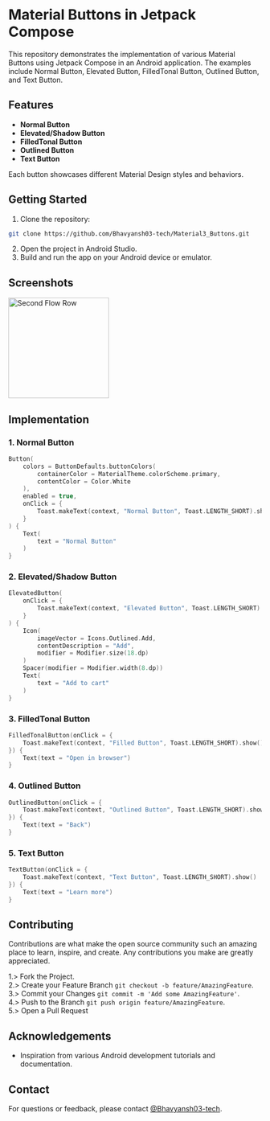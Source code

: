 # Material Buttons in Jetpack Compose

This repository demonstrates the implementation of various Material Buttons using Jetpack Compose in an Android application. The examples include Normal Button, Elevated Button, FilledTonal Button, Outlined Button, and Text Button.

## Features

- **Normal Button**
- **Elevated/Shadow Button**
- **FilledTonal Button**
- **Outlined Button**
- **Text Button**

Each button showcases different Material Design styles and behaviors.

## Getting Started

1. Clone the repository:

```bash
git clone https://github.com/Bhavyansh03-tech/Material3_Buttons.git
```

2. Open the project in Android Studio.
3. Build and run the app on your Android device or emulator.

## Screenshots

<img src="https://github.com/Bhavyansh03-tech/Material3_Buttons/assets/96388594/d9c3851a-3edf-4d0f-9948-9966b8033bc8" alt="Second Flow Row" style="width: 200px; height: auto;">


## Implementation

### 1. Normal Button

```kotlin
Button(
    colors = ButtonDefaults.buttonColors(
        containerColor = MaterialTheme.colorScheme.primary,
        contentColor = Color.White
    ),
    enabled = true,
    onClick = {
        Toast.makeText(context, "Normal Button", Toast.LENGTH_SHORT).show()
    }
) {
    Text(
        text = "Normal Button"
    )
}
```

### 2. Elevated/Shadow Button

```kotlin
ElevatedButton(
    onClick = {
        Toast.makeText(context, "Elevated Button", Toast.LENGTH_SHORT).show()
    }
) {
    Icon(
        imageVector = Icons.Outlined.Add,
        contentDescription = "Add",
        modifier = Modifier.size(18.dp)
    )
    Spacer(modifier = Modifier.width(8.dp))
    Text(
        text = "Add to cart"
    )
}
```

### 3. FilledTonal Button

```kotlin
FilledTonalButton(onClick = {
    Toast.makeText(context, "Filled Button", Toast.LENGTH_SHORT).show()
}) {
    Text(text = "Open in browser")
}
```

### 4. Outlined Button

```kotlin
OutlinedButton(onClick = {
    Toast.makeText(context, "Outlined Button", Toast.LENGTH_SHORT).show()
}) {
    Text(text = "Back")
}
```

### 5. Text Button

```kotlin
TextButton(onClick = {
    Toast.makeText(context, "Text Button", Toast.LENGTH_SHORT).show()
}) {
    Text(text = "Learn more")
}
```


## Contributing

Contributions are what make the open source community such an amazing place to learn, inspire, and create. Any contributions you make are greatly appreciated.

1.> Fork the Project.\
2.> Create your Feature Branch `git checkout -b feature/AmazingFeature`.\
3.> Commit your Changes `git commit -m 'Add some AmazingFeature'`.\
4.> Push to the Branch `git push origin feature/AmazingFeature`.\
5.> Open a Pull Request

## Acknowledgements

- Inspiration from various Android development tutorials and documentation.
## Contact

For questions or feedback, please contact [@Bhavyansh03-tech](https://github.com/Bhavyansh03-tech).
